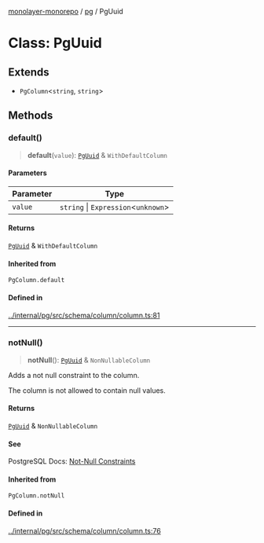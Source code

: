 [monolayer-monorepo](../../index.md) / [pg](../index.md) / PgUuid

# Class: PgUuid

## Extends

- `PgColumn`\<`string`, `string`\>

## Methods

### default()

> **default**(`value`): [`PgUuid`](PgUuid.md) & `WithDefaultColumn`

#### Parameters

| Parameter | Type |
| ------ | ------ |
| `value` | `string` \| `Expression`\<`unknown`\> |

#### Returns

[`PgUuid`](PgUuid.md) & `WithDefaultColumn`

#### Inherited from

`PgColumn.default`

#### Defined in

[../internal/pg/src/schema/column/column.ts:81](https://github.com/dunkelbraun/monolayer/blob/6bdf3be3c6969418f99f4a76945aeb545cab66bd/internal/pg/src/schema/column/column.ts#L81)

***

### notNull()

> **notNull**(): [`PgUuid`](PgUuid.md) & `NonNullableColumn`

Adds a not null constraint to the column.

The column is not allowed to contain null values.

#### Returns

[`PgUuid`](PgUuid.md) & `NonNullableColumn`

#### See

PostgreSQL Docs: [Not-Null Constraints](https://www.postgresql.org/docs/current/ddl-constraints.html#DDL-CONSTRAINTS-NOT-NULL)

#### Inherited from

`PgColumn.notNull`

#### Defined in

[../internal/pg/src/schema/column/column.ts:76](https://github.com/dunkelbraun/monolayer/blob/6bdf3be3c6969418f99f4a76945aeb545cab66bd/internal/pg/src/schema/column/column.ts#L76)
